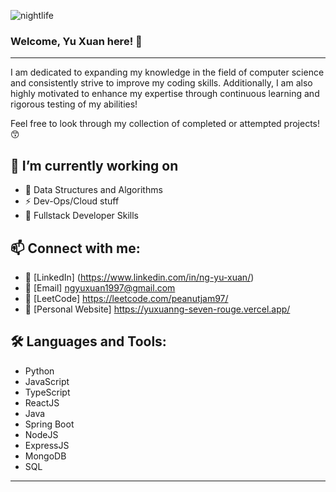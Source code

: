 ![nightlife](https://github.com/PeanutNJam/PeanutNJam/assets/106653269/e9e473ba-32c5-4702-982e-39eaff1d3d77)
### Welcome, Yu Xuan here! 👋

---
I am dedicated to expanding my knowledge in the field of computer science and consistently strive to improve my coding skills. Additionally, I am also highly motivated to enhance my expertise through continuous learning and rigorous testing of my abilities!

Feel free to look through my collection of completed or attempted projects! 😙

🔭 I’m currently working on
---
* 🌱 Data Structures and Algorithms
* ⚡ Dev-Ops/Cloud stuff
* 🥞 Fullstack Developer Skills 

📫 Connect with me:
---
* 🤝 [LinkedIn] (https://www.linkedin.com/in/ng-yu-xuan/)
* 📧 [Email] ngyuxuan1997@gmail.com
* 🔭 [LeetCode] https://leetcode.com/peanutjam97/
* 💬 [Personal Website] https://yuxuanng-seven-rouge.vercel.app/

🛠️ Languages and Tools:
---
* Python
* JavaScript
* TypeScript
* ReactJS
* Java
* Spring Boot
* NodeJS
* ExpressJS
* MongoDB
* SQL
---
<!--
**PeanutNJam/PeanutNJam** is a ✨ _special_ ✨ repository because its `README.md` (this file) appears on your GitHub profile.

Here are some ideas to get you started:

- 🔭 I’m currently working on ...
- 🌱 I’m currently learning ...
- 👯 I’m looking to collaborate on ...
- 🤔 I’m looking for help with ...
- 💬 Ask me about ...
- 📫 How to reach me: ...
- 😄 Pronouns: ...
- ⚡ Fun fact: ...
-->
